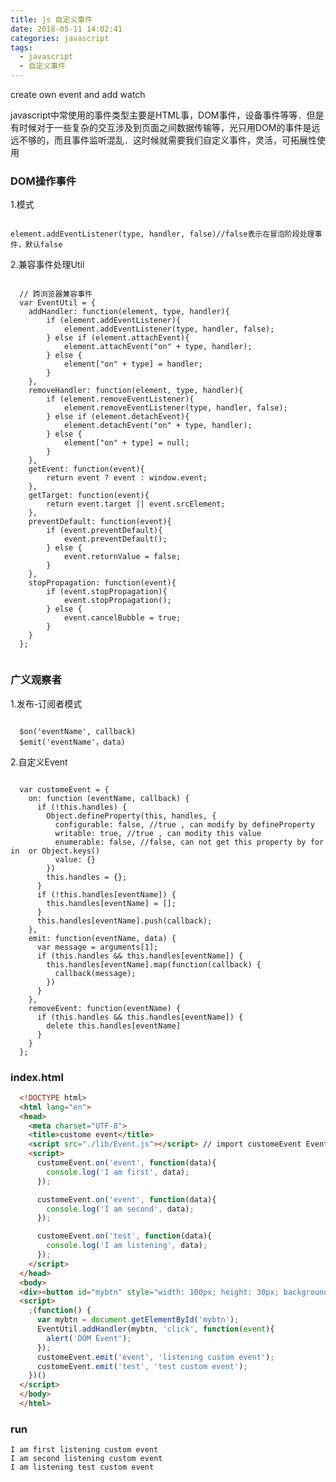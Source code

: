 ```yaml
---
title: js 自定义事件
date: 2018-05-11 14:02:41
categories: javascript
tags:
  - javascript
  - 自定义事件
---
```


create own event and add watch
<!-- more -->
javascript中常使用的事件类型主要是HTML事，DOM事件，设备事件等等．但是有时候对于一些复杂的交互涉及到页面之间数据传输等，光只用DOM的事件是远远不够的，而且事件监听混乱．这时候就需要我们自定义事件，灵活，可拓展性使用

### DOM操作事件

1.模式
<pre><code class="javascript">
element.addEventListener(type, handler, false)//false表示在冒泡阶段处理事件，默认false
</code></pre>

2.兼容事件处理Util

<pre><code class="javascript">
  // 跨浏览器兼容事件
  var EventUtil = {
    addHandler: function(element, type, handler){
        if (element.addEventListener){
            element.addEventListener(type, handler, false);
        } else if (element.attachEvent){
            element.attachEvent("on" + type, handler);
        } else {
            element["on" + type] = handler;
        }
    },
    removeHandler: function(element, type, handler){
        if (element.removeEventListener){
            element.removeEventListener(type, handler, false);
        } else if (element.detachEvent){
            element.detachEvent("on" + type, handler);
        } else {
            element["on" + type] = null;
        }
    },
    getEvent: function(event){
        return event ? event : window.event;
    },
    getTarget: function(event){
        return event.target || event.srcElement;
    },
    preventDefault: function(event){
        if (event.preventDefault){
            event.preventDefault();
        } else {
            event.returnValue = false;
        }
    },
    stopPropagation: function(event){
        if (event.stopPropagation){
            event.stopPropagation();
        } else {
            event.cancelBubble = true;
        }
    }
  };

</code></pre>

### 广义观察者

1.发布-订阅者模式

<pre><code class="javascript">
  $on('eventName', callback)
  $emit('eventName'，data)
</code></pre>

2.自定义Event

<pre><code class="javascript">
  var customeEvent = {
    on: function (eventName, callback) {
      if (!this.handles) {
        Object.defineProperty(this, handles, {
          configurable: false, //true , can modify by defineProperty
          writable: true, //true , can modity this value
          enumerable: false, //false, can not get this property by for in  or Object.keys()
          value: {}
        })
        this.handles = {};
      }
      if (!this.handles[eventName]) {
        this.handles[eventName] = [];
      }
      this.handles[eventName].push(callback);
    },
    emit: function(eventName, data) {
      var message = arguments[1];
      if (this.handles && this.handles[eventName]) {
        this.handles[eventName].map(function(callback) {
          callback(message);
        })
      }
    },
    removeEvent: function(eventName) {
      if (this.handles && this.handles[eventName]) {
        delete this.handles[eventName]
      }
    }
  };
</pre></code>

### index.html

```html
  <!DOCTYPE html>
  <html lang="en">
  <head>
    <meta charset="UTF-8">
    <title>custome event</title>
    <script src="./lib/Event.js"></script> // import customeEvent EventUtil
    <script>
      customeEvent.on('event', function(data){
        console.log('I am first', data);
      });

      customeEvent.on('event', function(data){
        console.log('I am second', data);
      });

      customeEvent.on('test', function(data){
        console.log('I am listening', data);
      });
    </script>
  </head>
  <body>
  <div><button id="mybtn" style="width: 100px; height: 30px; background-color: red;">EventUtil</button></div>
  <script>
    ;(function() {
      var mybtn = document.getElementById('mybtn');
      EventUtil.addHandler(mybtn, 'click', function(event){
        alert('DOM Event');
      });
      customeEvent.emit('event', 'listening custom event');
      customeEvent.emit('test', 'test custom event');
    })()
  </script>
  </body>
  </html>
```

### run
```
I am first listening custom event
I am second listening custom event
I am listening test custom event

```
